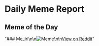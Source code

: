 # Daily Meme Report

## Meme of the Day
"### Me_irl\n\n![Meme](https://i.redd.it/hffphwrcqu2e1.png)\n\n[View on Reddit](https://redd.it/1gyr05r)"
